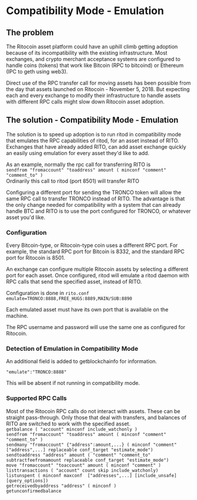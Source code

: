 # Compatibility Mode - Emulation

## The problem
The Ritocoin asset platform could have an uphill climb getting adoption because of its incompatibility with the existing infrastructure.  Most exchanges, and crypto merchant acceptance systems are configured to handle coins (tokens) that work like Bitcoin (RPC to bitcoind) or Ethereum (IPC to geth using web3).

Direct use of the RPC transfer call for moving assets has been possible from the day that assets launched on Ritocoin - November 5, 2018.  But expecting each and every exchange to modify their infrastructure to handle assets with different RPC calls might slow down Ritocoin asset adoption.

## The solution - Compatibility Mode - Emulation
The solution is to speed up adoption is to run ritod in compatibility mode that emulates the RPC capabilities of ritod, for an asset instead of RITO.  Exchanges that have already added RITO, can add asset exchange quickly an easily using emulation for every asset they'd like to add.

As an example, normally the rpc call for transferring RITO is   
```sendfrom "fromaccount" "toaddress" amount ( minconf "comment" "comment_to" )```   
Ordinarily this call to ritod (port 8501) will transfer RITO

Configuring a different port for sending the TRONCO token will allow the same RPC call to transfer TRONCO instead of RITO.  The advantage is that the only change needed for compatibility with a system that can already handle BTC and RITO is to use the port configured for TRONCO, or whatever asset you'd like.

### Configuration
Every Bitcoin-type, or Ritocoin-type coin uses a different RPC port.  For example, the standard RPC port for Bitcoin is 8332, and the standard RPC port for Ritocoin is 8501.

An exchange can configure multiple Ritocoin assets by selecting a different port for each asset.  Once configured, ritod will emulate a ritod daemon with RPC calls that send the specified asset, instead of RITO.

Configuration is done in ```rito.conf```  
```emulate=TRONCO:8888,FREE_HUGS:8889,MAIN/SUB:8890```

Each emulated asset must have its own port that is available on the machine.

The RPC username and password will use the same one as configured for Ritocoin.

### Detection of Emulation in Compatibility Mode
An additional field is added to getblockchainfo for information.

```"emulate":"TRONCO:8888"```

This will be absent if not running in compatibility mode.

### Supported RPC Calls

Most of the Ritocoin RPC calls do not interact with assets.  These can be straight pass-through.  Only those that deal with transfers, and balances of RITO are switched to work with the specified asset.  
```getbalance ( "account" minconf include_watchonly )```  
```sendfrom "fromaccount" "toaddress" amount ( minconf "comment" "comment_to" )```    
```sendmany "fromaccount" {"address":amount,...} ( minconf "comment" ["address",...] replaceable conf_target "estimate_mode")```  
```sendtoaddress "address" amount ( "comment" "comment_to" subtractfeefromamount replaceable conf_target "estimate_mode")```  
```move "fromaccount" "toaccount" amount ( minconf "comment" )```  
```listtransactions ( "account" count skip include_watchonly)```  
```listunspent ( minconf maxconf  ["addresses",...] [include_unsafe] [query_options])```  
```getreceivedbyaddress "address" ( minconf )```  
```getunconfirmedbalance```  
